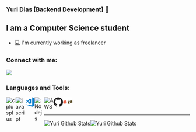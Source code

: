 ### Yuri Dias [Backend Development] 👋

## I am a Computer Science student

- 💻 I'm currently working as freelancer

### Connect with me:

[<img align="left"  width="22px" src="https://cdn.jsdelivr.net/npm/simple-icons@3.4.0/icons/linkedin.svg" />](https://www.linkedin.com/in/yuri-dias/)

<br />

### Languages and Tools:

<img align="left" alt="cplusplus" width="26px" src="https://upload.wikimedia.org/wikipedia/commons/thumb/1/18/ISO_C%2B%2B_Logo.svg/1200px-ISO_C%2B%2B_Logo.svg.png" />

<img align="left" alt="javascript" width="26px" src="https://upload.wikimedia.org/wikipedia/commons/thumb/9/99/Unofficial_JavaScript_logo_2.svg/1200px-Unofficial_JavaScript_logo_2.svg.png" />

<img align="left" alt="visual studio code" width="26px" src="https://raw.githubusercontent.com/github/explore/80688e429a7d4ef2fca1e82350fe8e3517d3494d/topics/visual-studio-code/visual-studio-code.png" />

<img align="left" alt="Nodejs" width="26px" src="https://seeklogo.com/images/N/nodejs-logo-FBE122E377-seeklogo.com.png" />

<img align="left" alt="AWS" width="26px" src="https://cdn.jsdelivr.net/npm/simple-icons@3.4.0/icons/amazonaws.svg" />

<img align="left" alt="GitHub" width="26px" src="https://raw.githubusercontent.com/github/explore/78df643247d429f6cc873026c0622819ad797942/topics/github/github.png" />

<img align="left" alt="Git" width="26px" src="https://raw.githubusercontent.com/github/explore/80688e429a7d4ef2fca1e82350fe8e3517d3494d/topics/git/git.png" />

<br />
<br />

---

<img align="left" alt="Yuri Github Stats" src="https://github-readme-stats.vercel.app/api?username=diasYuri&show_icons=true&hide_border=true&count_private=true&hide=prs,contribs&theme=radical" />

<img align="left" alt="Yuri Github Stats" src="https://github-readme-stats.vercel.app/api/top-langs/?username=diasYuri&layout=compact&theme=radical" />

[linkedin]: linkedin.com/in/yuri-dias
